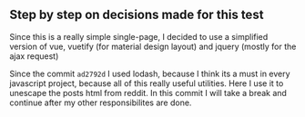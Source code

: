 ## Step by step on decisions made for this test
Since this is a really simple single-page, I decided to use a simplified version of vue, vuetify (for material design layout) and jquery (mostly for the ajax request)

Since the commit `ad2792d` I used lodash, because I think its a must in every javascript project, because all of this really useful utilities. Here I use it to unescape the posts html from reddit. In this commit I will take a break and continue after my other responsibilites are done.